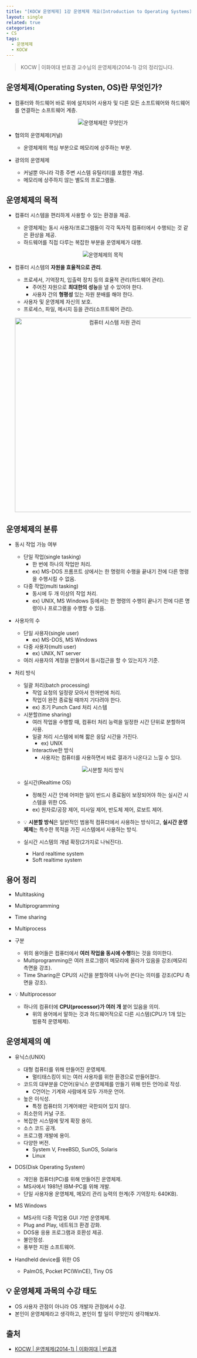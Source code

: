 ```yaml
---
title: "[KOCW 운영체제] 1강 운영체제 개요(Introduction to Operating Systems)"
layout: single
related: true
categories:
- CS
tags:
  - 운영체제
  - KOCW
---
```

 
> KOCW | 이화여대 반효경 교수님의 운영체제(2014-1) 강의 정리입니다.

## 운영체제(Operating Systen, OS)란 무엇인가?
- 컴퓨터와 하드웨어 바로 위에 설치되어 사용자 및 다른 모든 소프트웨어와 하드웨어를 연결하는 소프트웨어 계층.

  <p align="center"><img src="https://user-images.githubusercontent.com/76505625/125147209-d6b38300-e164-11eb-9951-026dc93c4d7b.png" alt="운영체제란 무엇인가"></p>
  
- 협의의 운영체제(커널)
  - 운영체제의 핵심 부분으로 메모리에 상주하는 부분.
- 광의의 운영체제
  - 커널뿐 아니라 각종 주변 시스템 유틸리티를 포함한 개념.
  - 메모리에 상주하지 않는 별도의 프로그램들.

## 운영체제의 목적
- 컴퓨터 시스템을 편리하게 사용할 수 있는 환경을 제공.
  - 운영체제는 동시 사용자/프로그램들이 각각 독자적 컴퓨터에서 수행되는 것 같은 환상을 제공.
  - 하드웨어를 직접 다루는 복잡한 부분을 운영체제가 대행.

  <p align="center"><img src="https://user-images.githubusercontent.com/76505625/125147069-20e83480-e164-11eb-812c-f509fa062cf9.png" alt="운영체제의 목적"></p>
  
- 컴퓨터 시스템의 **자원을 효율적으로 관리**.
  - 프로세서, 기억장치, 입출력 장치 등의 효율적 관리(하드웨어 관리).
    - 주어진 자원으로 **최대한의 성능**을 낼 수 있어야 한다.
    - 사용자 간의 **형평성** 있는 자원 분배를 해야 한다.
  - 사용자 및 운영체제 자신의 보호.
  - 프로세스, 파일, 메시지 등을 관리(소프트웨어 관리).
  
  <p align="center"><img src="https://user-images.githubusercontent.com/76505625/125149327-7ed04880-e173-11eb-9eda-722c5f6379f8.png" width="530" alt="컴퓨터 시스템 자원 관리"></p>

## 운영체제의 분류
- 동시 작업 가능 여부
  - 단일 작업(single tasking)
    - 한 번에 하나의 작업만 처리.
    - ex) MS-DOS 프롬프트 상에서는 한 명령의 수행을 끝내기 전에 다른 명령을 수행시킬 수 없음.
  - 다중 작업(multi tasking)
    - 동시에 두 개 이상의 작업 처리.
    - ex) UNIX, MS Windows 등에서는 한 명령의 수행이 끝나기 전에 다른 명령이나 프로그램을 수행할 수 있음.

- 사용자의 수
  - 단일 사용자(single user)
    - ex) MS-DOS, MS Windows
  - 다중 사용자(multi user)
    - ex) UNIX, NT server 
  - 여러 사용자의 계정을 만들어서 동시접근을 할 수 있는지가 기준.

- 처리 방식
  - 일괄 처리(batch processing)
    - 작업 요청의 일정량 모아서 한꺼번에 처리.
    - 작업이 완전 종료될 때까지 기다려야 한다.
    - ex) 초기 Punch Card 처리 시스템
  - 시분할(time sharing)
    - 여러 작업을 수행할 때, 컴퓨터 처리 능력을 일정한 시간 단위로 분할하여 사용.
    - 일괄 처리 시스템에 비해 짧은 응답 시간을 가진다.
      - ex) UNIX
    - Interactive한 방식
      - 사용자는 컴퓨터를 사용하면서 바로 결과가 나온다고 느낄 수 있다.

  <p align="center"><img src="https://user-images.githubusercontent.com/76505625/125147740-15970800-e168-11eb-958c-26ac375010b1.png" alt="시분할 처리 방식"></p>
  
  - 실시간(Realtime OS)
    - 정해진 시간 안에 어떠한 일이 반드시 종료됨이 보장되어야 하는 실시간 시스템을 위한 OS.
    - ex) 원자로/공장 제어, 미사일 제어, 반도체 제어, 로보트 제어.

  - 💡 **시분할 방식**은 일반적인 범용적 컴퓨터에서 사용하는 방식이고, **실시간 운영체제**는 특수한 목적을 가진 시스템에서 사용하는 방식.

  - 실시간 시스템의 개념 확장(2가지로 나눠진다).
    - Hard realtime system
    - Soft realtime system

## 용어 정리
- Multitasking
- Multiprogramming
- Time sharing
- Multiprocess  

- 구분
  - 위의 용어들은 컴퓨터에서 **여러 작업을 동시에 수행**하는 것을 의미한다.
  - Multiprogramming은 여러 프로그램이 메모리에 올라가 있음을 강조(메모리 측면을 강조).
  - Time Sharing은 CPU의 시간을 분할하여 나누어 쓴다는 의미를 강조(CPU 측면을 강조).

- 💡 Multiprocessor
  - 하나의 컴퓨터에 **CPU(processor)가 여러 개** 붙어 있음을 의미.
    - 위의 용어에서 말하는 것과 하드웨어적으로 다른 시스템(CPU가 1개 있는 범용적 운영체제).

## 운영체제의 예
- 유닉스(UNIX)
  - 대형 컴퓨터를 위해 만들어진 운영체제.
    - 멀티태스킹이 되는 여러 사용자를 위한 환경으로 만들어졌다.
  - 코드의 대부분을 C언어(유닉스 운영체제를 만들기 위해 만든 언어)로 작성.
    - C언어는 기계와 사람에게 모두 가까운 언어.  
  - 높은 이식성.
    - 특정 컴퓨터의 기계어에만 국한되어 있지 않다.
  - 최소한의 커널 구조.
  - 복잡한 시스템에 맞게 확장 용이.
  - 소스 코드 공개.
  - 프로그램 개발에 용이.
  - 다양한 버전.
    - System V, FreeBSD, SunOS, Solaris
    - Linux

- DOS(Disk Operating System)
  - 개인용 컴퓨터(PC)를 위해 만들어진 운영체제.
  - MS사에서 1981년 IBM-PC를 위해 개발.
  - 단일 사용자용 운영체제, 메모리 관리 능력의 한계(주 기억장치: 640KB).
- MS Windows
  - MS사의 다중 작업용 GUI 기반 운영체제.
  - Plug and Play, 네트워크 환경 강화.
  - DOS용 응용 프로그램과 호환성 제공.
  - 불안정성.
  - 풍부한 지원 소프트웨어.

- Handheld device를 위한 OS
  - PalmOS, Pocket PC(WinCE), Tiny OS
  
## 💡 운영체제 과목의 수강 태도
- OS 사용자 관점이 아니라 OS 개발자 관점에서 수강.
- 본인이 운영체제라고 생각하고, 본인이 할 일이 무엇인지 생각해보자.
 
## 출처
- [KOCW \| 운영체제(2014-1) \| 이화여대 \| 반효경](http://www.kocw.net/home/search/kemView.do?kemId=1046323)
